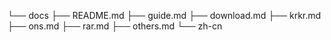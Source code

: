 └── docs
    ├── README.md
    ├── guide.md
    ├── download.md
    ├── krkr.md
    ├── ons.md
    ├── rar.md
    ├── others.md
    └── zh-cn
